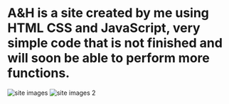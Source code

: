 # A&H is a site created by me using HTML CSS and JavaScript, very simple code that is not finished and will soon be able to perform more functions.
![site images](https://user-images.githubusercontent.com/104617961/213191407-5b6ce1bf-9e30-4f12-bef4-ce22ab50fb47.png)
![site images 2](https://user-images.githubusercontent.com/104617961/213191641-cdf70d05-928c-4ac5-9f25-9d1b81cd7d4b.png)

